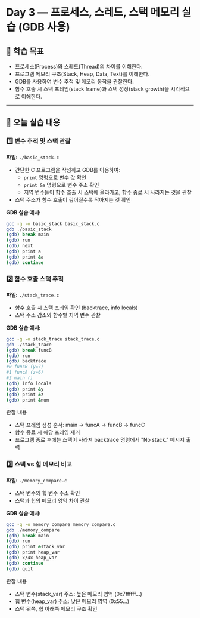 # Day 3 — 프로세스, 스레드, 스택 메모리 실습 (GDB 사용)

## 🧠 학습 목표
- 프로세스(Process)와 스레드(Thread)의 차이를 이해한다.
- 프로그램 메모리 구조(Stack, Heap, Data, Text)를 이해한다.
- GDB를 사용하여 변수 추적 및 메모리 동작을 관찰한다.
- 함수 호출 시 스택 프레임(stack frame)과 스택 성장(stack growth)을 시각적으로 이해한다.

---

## 🧩 오늘 실습 내용

### 1️⃣ 변수 추적 및 스택 관찰
**파일:** `./basic_stack.c`

- 간단한 C 프로그램을 작성하고 GDB를 이용하여:
  - `print` 명령으로 변수 값 확인
  - `print &a` 명령으로 변수 주소 확인
  - 지역 변수들이 함수 호출 시 스택에 올라가고, 함수 종료 시 사라지는 것을 관찰
- 스택 주소가 함수 호출이 깊어질수록 작아지는 것 확인

**GDB 실습 예시:**
```bash
gcc -g -o basic_stack basic_stack.c
gdb ./basic_stack
(gdb) break main
(gdb) run
(gdb) next
(gdb) print a
(gdb) print &a
(gdb) continue
```
### 2️⃣ 함수 호출 스택 추적
**파일:** `./stack_trace.c`

- 함수 호출 시 스택 프레임 확인 (backtrace, info locals)
- 스택 주소 감소와 함수별 지역 변수 관찰

**GDB 실습 예시:**
```bash
gcc -g -o stack_trace stack_trace.c
gdb ./stack_trace
(gdb) break funcB
(gdb) run
(gdb) backtrace
#0 funcB (y=7)
#1 funcA (z=6)
#2 main ()
(gdb) info locals
(gdb) print &y
(gdb) print &z
(gdb) print &num
```
관찰 내용

- 스택 프레임 생성 순서: main → funcA → funcB → funcC
- 함수 종료 시 해당 프레임 제거
- 프로그램 종료 후에는 스택이 사라져 backtrace 명령에서 "No stack." 메시지 출력

### 3️⃣ 스택 vs 힙 메모리 비교
**파일:** `./memory_compare.c`

- 스택 변수와 힙 변수 주소 확인
- 스택과 힙의 메모리 영역 차이 관찰

**GDB 실습 예시:**
```bash
gcc -g -o memory_compare memory_compare.c
gdb ./memory_compare
(gdb) break main
(gdb) run
(gdb) print &stack_var
(gdb) print heap_var
(gdb) x/4x heap_var
(gdb) continue
(gdb) quit
```
관찰 내용

- 스택 변수(stack_var) 주소: 높은 메모리 영역 (0x7ffffff...)
- 힙 변수(heap_var) 주소: 낮은 메모리 영역 (0x55...)
- 스택 위쪽, 힙 아래쪽 메모리 구조 확인
